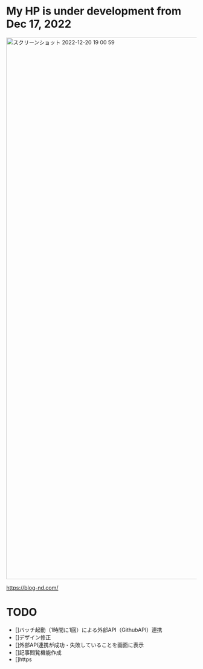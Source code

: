 # My HP is under development from Dec 17, 2022
<img width="1430" alt="スクリーンショット 2022-12-20 19 00 59" src="https://user-images.githubusercontent.com/72916511/208640131-de7156a8-9065-410b-9693-b9e13c85bada.png">

https://blog-nd.com/

# TODO

- []バッチ起動（1時間に1回）による外部API（GithubAPI）連携
- []デザイン修正
- []外部API連携が成功・失敗していることを画面に表示
- []記事閲覧機能作成
- []https
